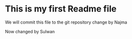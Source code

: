 # This is my first Readme file
We will commit this file to the git repository
change by Najma

Now changed by Sulwan
